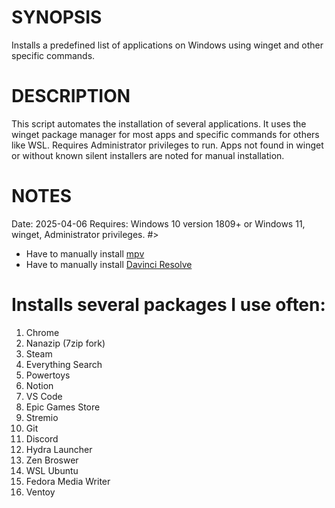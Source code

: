 # SYNOPSIS
Installs a predefined list of applications on Windows using winget and other specific commands.

# DESCRIPTION
This script automates the installation of several applications.
It uses the winget package manager for most apps and specific commands for others like WSL.
Requires Administrator privileges to run.
Apps not found in winget or without known silent installers are noted for manual installation.

# NOTES
Date:   2025-04-06
Requires: Windows 10 version 1809+ or Windows 11, winget, Administrator privileges.
#>
- Have to manually install [mpv](https://mpv.io/installation/)
- Have to manually install [Davinci Resolve](https://www.blackmagicdesign.com/products/davinciresolve)

# Installs several packages I use often:
1. Chrome
2. Nanazip (7zip fork)
3. Steam
4. Everything Search
5. Powertoys
6. Notion
7. VS Code
8. Epic Games Store
9. Stremio
10. Git
11. Discord
12. Hydra Launcher
13. Zen Broswer
14. WSL Ubuntu
15. Fedora Media Writer
16. Ventoy
